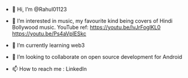 - 👋 Hi, I’m @Rahul01123
- 👀 I’m interested in music, my favourite kind being covers of Hindi Bollywood music.
YouTube ref:
https://youtu.be/lvJrFoglKL0
https://youtu.be/Ps4aVpIESkc

- 🌱 I’m currently learning web3
- 💞️ I’m looking to collaborate on open source development for Android
- 📫 How to reach me : LinkedIn

<!---
Rahul01123/Rahul01123 is a ✨ special ✨ repository because its `README.md` (this file) appears on your GitHub profile.
You can click the Preview link to take a look at your changes.
--->
